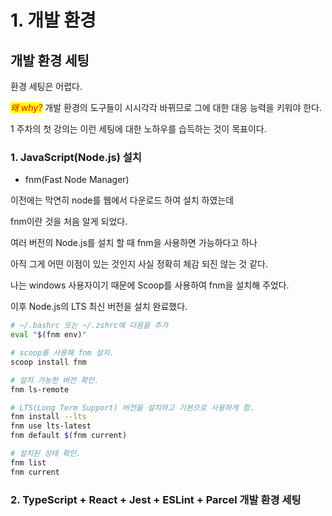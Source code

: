 # 1. 개발 환경

## **개발 환경 세팅** <a href="#undefined-2" id="undefined-2"></a>

환경 세팅은 어렵다.

_<mark style="color:red;">왜 why?</mark>_ 개발 환경의 도구들이 시시각각 바뀌므로 그에  대한 대응 능력을 키워야 한다.

1 주차의 첫 강의는 이런 세팅에 대한 노하우를 습득하는 것이 목표이다.



### 1. JavaScript(Node.js) 설치

* fnm(Fast Node Manager)

이전에는 막연히 node를 웹에서 다운로드 하여 설치 하였는데

fnm이란 것을 처음 알게 되었다.&#x20;

여러 버전의 Node.js를 설치 할 때 fnm을 사용하면 가능하다고 하나

아직 그게 어떤 이점이 있는 것인지 사실 정확히 체감 되진 않는 것 같다.

나는 windows 사용자이기 때문에 Scoop를 사용하여 fnm을 설치해 주었다.

이후 Node.js의 LTS 최신 버전을 설치 완료했다.

```bash
# ~/.bashrc 또는 ~/.zshrc에 다음을 추가
eval "$(fnm env)"

# scoop를 사용해 fnm 설치.
scoop install fnm

# 설치 가능한 버전 확인.
fnm ls-remote

# LTS(Long Term Support) 버전을 설치하고 기본으로 사용하게 함.
fnm install --lts
fnm use lts-latest
fnm default $(fnm current)

# 설치된 상태 확인.
fnm list
fnm current
```

###

### 2. TypeScript + React + Jest + ESLint + Parcel 개발 환경 세팅







